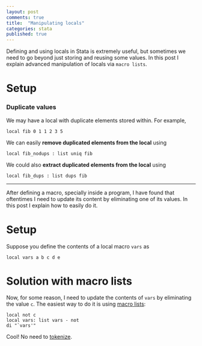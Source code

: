 ```yaml
---
layout: post
comments: true
title:  "Manipulating locals"
categories: stata
published: true
---
```


Defining and using locals in Stata is extremely useful, but sometimes we need to go beyond just storing and reusing some values. In this post I explain advanced manipulation of locals via `macro lists`.

# Setup

### Duplicate values

We may have a local with duplicate elements stored within. For example,

```
local fib 0 1 1 2 3 5
```

We can easily **remove duplicated elements from the local** using

```
local fib_nodups : list uniq fib
```

We could also **extract duplicated elements from the local** using

```
local fib_dups : list dups fib
```

***

After defining a macro, specially inside a program, I have found that oftentimes I need to update its content by eliminating one of its values. In this post I explain how to easily do it.

# Setup

Suppose you define the contents of a local macro `vars` as

```
local vars a b c d e
```

# Solution with macro lists

Now, for some reason, I need to update the contents of `vars` by eliminating the value `c`. The easiest way to do it is using [macro lists](http://www.stata.com/manuals13/pmacrolists.pdf):

```
local not c
local vars: list vars - not
di "`vars'"
```

Cool! No need to [tokenize](http://www.stata.com/manuals13/ptokenize.pdf).
